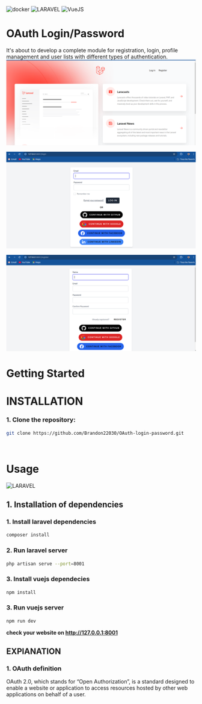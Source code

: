 ![docker](https://img.shields.io/badge/Docker-2CA5E0?style=for-the-badge&logo=docker&logoColor=white)
![LARAVEL](https://img.shields.io/badge/Laravel-FF2D20?style=for-the-badge&logo=laravel&logoColor=white)
![VueJS](https://img.shields.io/badge/Vue.js-35495E?style=for-the-badge&logo=vue.js&logoColor=4FC08D)

# OAuth Login/Password
It's about to develop a complete module for registration, login, profile management and user lists with different types of authentication.
![Alt docker](home.png)
<br>

![Alt docker](login.png)
<br>

![Alt docker](register.png)
<br>

# Getting Started


# INSTALLATION

### 1. Clone the repository:
   ```bash
   git clone https://github.com/Brandon22030/OAuth-login-password.git
   ```

<br>

# Usage

![LARAVEL](https://img.shields.io/badge/Laravel-FF2D20?style=for-the-badge&logo=laravel&logoColor=white)

## 1. Installation of dependencies

### 1. Install laravel dependencies
   ```bash
   composer install
   ```

### 2. Run laravel server
   ```bash
   php artisan serve --port=8001
   ```

### 3. Install vuejs dependecies
   ```bash
   npm install
   ```

### 3. Run vuejs server
   ```bash
   npm run dev
   ```
**check your website on http://127.0.0.1:8001**


## EXPlANATION

### 1. OAuth definition
OAuth 2.0, which stands for “Open Authorization”, is a standard designed to enable a website or application to access resources hosted by other web applications on behalf of a user.